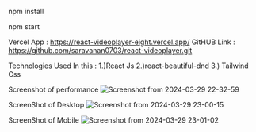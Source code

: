 npm install


npm start

Vercel App : https://react-videoplayer-eight.vercel.app/
GitHUB Link : https://github.com/saravanan0703/react-videoplayer.git


Technologies Used In this : 
1.)React Js
2.)react-beautiful-dnd 
3.) Tailwind Css


Screenshot of performance 
![Screenshot from 2024-03-29 22-32-59](https://github.com/saravanan0703/react-videoplayer/assets/60346039/97e6de6d-4e70-406f-8a10-456ac933ee9a)


ScreenShot of Desktop
![Screenshot from 2024-03-29 23-00-15](https://github.com/saravanan0703/react-videoplayer/assets/60346039/c1a3a80c-a60c-4530-81f1-458ce361c79e)


ScreenShot of Mobile
![Screenshot from 2024-03-29 23-01-02](https://github.com/saravanan0703/react-videoplayer/assets/60346039/216b50f8-80a7-482e-a504-61b91bff58e6)
